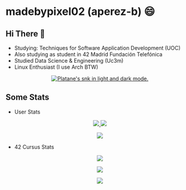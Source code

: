# madebypixel02 (aperez-b) :smile:


## Hi There 👋

* Studying: Techniques for Software Application Development (UOC)
* Also studying as student in 42 Madrid Fundación Telefónica
* Studied Data Science & Engineering (Uc3m)
* Linux Enthusiast (I use Arch BTW)

<p align="center">
  <a href="https://github.com/madebypixel02">
    <picture>
    <source media="(prefers-color-scheme: dark)" srcset="https://raw.githubusercontent.com/madebypixel02/madebypixel02/output/github-contribution-grid-snake-dark.svg">
    <source media="(prefers-color-scheme: light)" srcset="https://raw.githubusercontent.com/madebypixel02/madebypixel02/output/github-contribution-grid-snake.svg">
    <img alt="Platane's snk in light and dark mode." src="https://user-images.githubusercontent.com/25423296/163456779-a8556205-d0a5-45e2-ac17-42d089e3c3f8.png">
    </picture>
  </a>
</p>

## Some Stats

* User Stats

<p align="center">
  <a href="https://github.com/madebypixel02">
    <img src="https://github-readme-stats.vercel.app/api?username=madebypixel02&count_private=true&show_icons=true&theme=blueberry">
    <img src="https://github-readme-streak-stats.herokuapp.com/?user=madebypixel02&theme=blueberry">
  </a>
</p>

<p align="center">
  <a href="https://github.com/madebypixel02">
    <img src="https://github-readme-stats.vercel.app/api/top-langs/?username=madebypixel02&theme=blueberry">
  </a>
</p>

* 42 Cursus Stats

<p align="center">
  <a href="https://profile.intra.42.fr/users/aperez-b">
    <img src="https://badgen.net/badge/Born2Code/aperez-b/blue?cache=86400&icon=https://meta.intra.42.fr/images/42_logo.svg">
  </a>
</p>

<!--
<p align="center">
  <img src=https://1337-readme.vercel.app/api/profile?cursus=42&dark=true&login=aperez-b />
</p>
-->

<p align="center">
  <a href="https://github.com/madebypixel02/42-Madrid-Cursus">
    <img src="https://badge42.vercel.app/api/v2/cl1kyexqa001109mf3u4zsrcw/stats?cursusId=21&coalitionId=65">
  </a>
</p>

<p align="center">
  <a href="https://github.com/madebypixel02/42-Madrid-Cursus">
    <img src="https://github-readme-stats.vercel.app/api/pin/?username=madebypixel02&repo=42-Madrid-Cursus&theme=vue-dark">
  </a>
</p>

<!--
**madebypixel02/madebypixel02** is a ✨ _special_ ✨ repository because its `README.md` (this file) appears on your GitHub profile.

Here are some ideas to get you started:

- 🔭 I’m currently working on ...
- 🌱 I’m currently learning ...
- 👯 I’m looking to collaborate on ...
- 🤔 I’m looking for help with ...
- 💬 Ask me about ...
- 📫 How to reach me: ...
- 😄 Pronouns: ...
- ⚡ Fun fact: ...
-->
